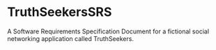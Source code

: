 # TruthSeekersSRS
A Software Requirements Specification Document for a fictional social networking application called TruthSeekers.
